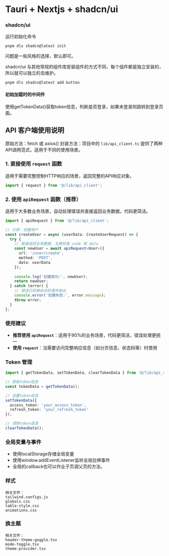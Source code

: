# Tauri + Nextjs + shadcn/ui

### shadcn/ui

运行初始化命令

```shell
pnpm dlx shadcn@latest init
```

问题是一些风格的选择，默认即可。

shadcn/ui 与其他常规的组件库安装组件的方式不同，每个组件都是独立安装的，所以就可以独立的去维护。

```shell
pnpm dlx shadcn@latest add button
```

#### 初始加载时的中间件
使用getTokenData()获取token信息，判断是否登录，如果未登录则跳转到登录页面。

## API 客户端使用说明

原始方法：fetch 或 axios()
封装方法：项目中的 `lib/api_client.ts` 提供了两种API调用范式，适用于不同的使用场景。

### 1. 直接使用 `request` 函数

适用于需要完整控制HTTP响应的场景，返回完整的API响应对象。

```typescript
import { request } from '@/lib/api_client';
```

### 2. 使用 `apiRequest` 函数（推荐）

适用于大多数业务场景，自动处理错误并直接返回业务数据，代码更简洁。

```typescript
import { apiRequest } from '@/lib/api_client';

// 示例：创建用户
const createUser = async (userData: CreateUserRequest) => {
  try {
    // 直接返回业务数据，无需检查 code 和 data
    const newUser = await apiRequest<User>({
      url: '/user/create',
      method: 'POST',
      data: userData
    });
    
    console.log('创建成功:', newUser);
    return newUser;
  } catch (error) {
    // 错误已经被自动处理并抛出
    console.error('创建失败:', error.message);
    throw error;
  }
};
```

### 使用建议

- **推荐使用 `apiRequest`**：适用于90%的业务场景，代码更简洁，错误处理更统一
- **使用 `request`**：当需要访问完整响应信息（如分页信息、状态码等）时使用

### Token 管理

```typescript
import { getTokenData, setTokenData, clearTokenData } from '@/lib/api_client';

// 获取token信息
const tokenData = getTokenData();

// 设置token信息
setTokenData({
  access_token: 'your_access_token',
  refresh_token: 'your_refresh_token'
});

// 清除token信息
clearTokenData();
```

### 全局变量与事件
- 使用localStorage存储全局变量
- 使用window.addEventListener监听全局拉伸事件
- 全局的callback也可以作业子页调父页的方法。

### 样式
```
相关文件：
tailwind.configs.js
globals.css
table-style.css
animations.css
```

### 换主题
```
相关文件：
header-theme-goggle.tsx
mode-toggle.tsx
theme-provider.tsx
```